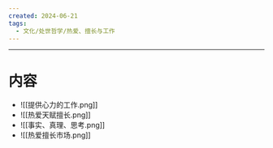 ```yaml
---
created: 2024-06-21
tags:
  - 文化/处世哲学/热爱、擅长与工作
---
```

---
# 内容


- ![[提供心力的工作.png]]
- ![[热爱天赋擅长.png]]
- ![[事实、真理、思考.png]]
- ![[热爱擅长市场.png]]


